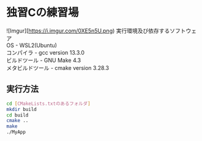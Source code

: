 #  独習Cの練習場
![Imgur][https://i.imgur.com/0XE5n5U.png)
実行環境及び依存するソフトウェア  
OS - WSL2(Ubuntu)  
コンパイラ - gcc version 13.3.0   
ビルドツール - GNU Make 4.3  
メタビルドツール - cmake version 3.28.3  

## 実行方法
```bash
cd [CMakeLists.txtのあるフォルダ]
mkdir build
cd build
cmake ..
make
./MyApp
```
